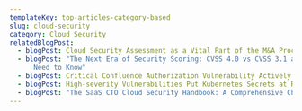 ```yaml
---
templateKey: top-articles-category-based
slug: cloud-security
category: Cloud Security
relatedBlogPost:
  - blogPost: Cloud Security Assessment as a Vital Part of the M&A Process
  - blogPost: "The Next Era of Security Scoring: CVSS 4.0 vs CVSS 3.1 and What You
      Need to Know"
  - blogPost: Critical Confluence Authorization Vulnerability Actively Exploited
  - blogPost: High-severity Vulnerabilities Put Kubernetes Secrets at Risk
  - blogPost: "The SaaS CTO Cloud Security Handbook: A Comprehensive Checklist"
---
```

